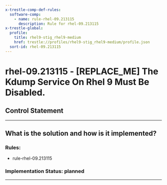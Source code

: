 ```yaml
---
x-trestle-comp-def-rules:
  software-comp:
    - name: rule-rhel-09.213115
      description: Rule for rhel-09.213115
x-trestle-global:
  profile:
    title: rhel9-stig_rhel9-medium
    href: trestle://profiles/rhel9-stig_rhel9-medium/profile.json
  sort-id: rhel-09.213115
---
```


# rhel-09.213115 - \[REPLACE_ME\] The Kdump Service On Rhel 9 Must Be Disabled.

## Control Statement

______________________________________________________________________

## What is the solution and how is it implemented?

<!-- For implementation status enter one of: implemented, partial, planned, alternative, not-applicable -->

<!-- Note that the list of rules under ### Rules: is read-only and changes will not be captured after assembly to JSON -->

<!-- Add control implementation description here for control: rhel-09.213115 -->

### Rules:

  - rule-rhel-09.213115

### Implementation Status: planned

______________________________________________________________________
